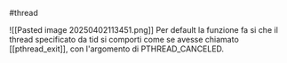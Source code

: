 #thread 

![[Pasted image 20250402113451.png]]
Per default la funzione fa si che il thread specificato da tid si comporti come se avesse chiamato [[pthread_exit]], con l'argomento di PTHREAD_CANCELED.

